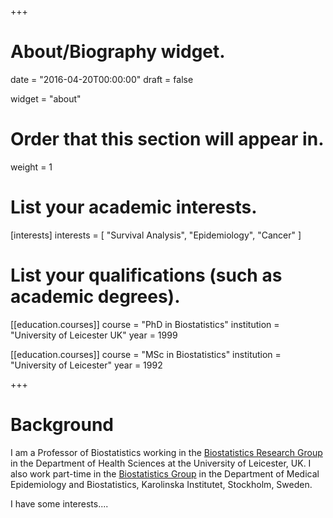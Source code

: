 +++
# About/Biography widget.

date = "2016-04-20T00:00:00"
draft = false

widget = "about"

# Order that this section will appear in.
weight = 1

# List your academic interests.
[interests]
  interests = [
    "Survival Analysis",
    "Epidemiology",
    "Cancer"
  ]

# List your qualifications (such as academic degrees).
[[education.courses]]
  course = "PhD in Biostatistics"
  institution = "University of Leicester UK"
  year = 1999

[[education.courses]]
  course = "MSc in Biostatistics"
  institution = "University of Leicester"
  year = 1992


 
+++

# Background

I am a Professor of Biostatistics working in the [Biostatistics Research Group](http://www2.le.ac.uk/departments/health-sciences/research/biostats) in the Department of Health Sciences at the University of Leicester, UK. I also work part-time in the [Biostatistics Group](http://ki.se/en/meb/biostatisticians) in the Department of Medical Epidemiology and Biostatistics, Karolinska Institutet, Stockholm, Sweden.

I have some interests....
